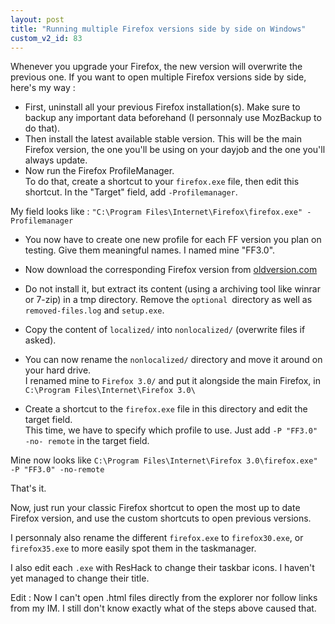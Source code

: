 ```yaml
---
layout: post
title: "Running multiple Firefox versions side by side on Windows"
custom_v2_id: 83
---
```


Whenever you upgrade your Firefox, the new version will overwrite the previous
one. If you want to open multiple Firefox versions side by side, here's my way
:

  * First, uninstall all your previous Firefox installation(s). Make sure to backup any important data beforehand (I personnaly use MozBackup to do that).
  * Then install the latest available stable version. This will be the main Firefox version, the one you'll be using on your dayjob and the one you'll always update.
  * Now run the Firefox ProfileManager.  
To do that, create a shortcut to your `firefox.exe` file, then edit this
shortcut. In the "Target" field, add `-Profilemanager`.

My field looks like : `"C:\Program Files\Internet\Firefox\firefox.exe"
-Profilemanager`

  * You now have to create one new profile for each FF version you plan on testing. Give them meaningful names. I named mine "FF3.0".
  * Now download the corresponding Firefox version from [oldversion.com](http://www.oldversion.com/Mozilla-Firefox.html)
  * Do not install it, but extract its content (using a archiving tool like winrar or 7-zip) in a tmp directory. Remove the `optional `directory as well as `removed-files.log` and `setup.exe`.
  * Copy the content of `localized/` into `nonlocalized/` (overwrite files if asked).
  * You can now rename the `nonlocalized/` directory and move it around on your hard drive.  
I renamed mine to `Firefox 3.0/` and put it alongside the main Firefox, in
`C:\Program Files\Internet\Firefox 3.0\`

  * Create a shortcut to the `firefox.exe` file in this directory and edit the target field.   
This time, we have to specify which profile to use. Just add `-P "FF3.0" -no-
remote` in the target field.

Mine now looks like `C:\Program Files\Internet\Firefox 3.0\firefox.exe" -P
"FF3.0" -no-remote`

That's it.

Now, just run your classic Firefox shortcut to open the most up to date
Firefox version, and use the custom shortcuts to open previous versions.

I personnaly also rename the different `firefox.exe` to `firefox30.exe`, or
`firefox35.exe` to more easily spot them in the taskmanager.

I also edit each `.exe` with ResHack to change their taskbar icons. I haven't
yet managed to change their title.

Edit : Now I can't open .html files directly from the explorer nor follow
links from my IM. I still don't know exactly what of the steps above caused
that.

